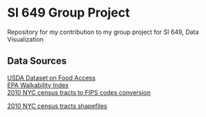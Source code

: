 # SI 649 Group Project
Repository for my contribution to my group project for SI 649, Data Visualization

## Data Sources
<p><a href = "https://www.ers.usda.gov/data-products/food-access-research-atlas/download-the-data/">USDA Dataset on Food Access</a></br>
<a href = "https://catalog.data.gov/dataset/walkability-index">EPA Walkability Index</a></br>
<a href = "https://www.nyc.gov/site/planning/planning-level/nyc-population/nyc-population-geographic-relationships.page">2010 NYC census tracts to FIPS codes conversion</a></p>
<a href = "https://data.cityofnewyork.us/City-Government/2010-Census-Tracts/fxpq-c8ku">2010 NYC census tracts shapefiles</a></p>
